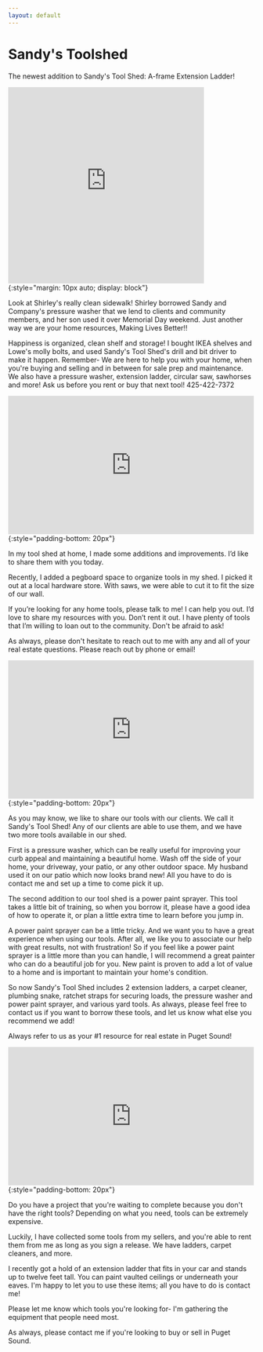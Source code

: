 ```yaml
---
layout: default
---
```

# Sandy's Toolshed

The newest addition to Sandy's Tool Shed: A-frame Extension Ladder!

<iframe src="https://www.facebook.com/plugins/video.php?href=https%3A%2F%2Fwww.facebook.com%2F1634375581%2Fvideos%2F10209327521978425%2F&show_text=0&width=400" width="400" height="400" style="border:none;overflow:hidden" scrolling="no" frameborder="0" allowTransparency="true" allowFullScreen="true"></iframe>{:style="margin: 10px auto; display: block"}

Look at Shirley's really clean sidewalk! Shirley borrowed Sandy and Company's pressure washer that we lend to clients and community members, and her son used it over Memorial Day weekend. Just another way we are your home resources, Making Lives Better!!

Happiness is organized, clean shelf and storage! I bought IKEA shelves and Lowe's molly bolts, and used Sandy's Tool Shed's drill and bit driver to make it happen. Remember- We are here to help you with your home, when you're buying and selling and in between for sale prep and maintenance. We also have a pressure washer, extension ladder, circular saw, sawhorses and more! Ask us before you rent or buy that next tool! 425-422-7372

<iframe width="502" height="282" src="https://www.youtube.com/embed/vWOJxDr84vk" frameborder="0" allowfullscreen></iframe>{:style="padding-bottom: 20px"}

In my tool shed at home, I made some additions and improvements. I’d like to share them with you today.

Recently, I added a pegboard space to organize tools in my shed. I picked it out at a local hardware store. With saws, we were able to cut it to fit the size of our wall.

If you’re looking for any home tools, please talk to me! I can help you out. I’d love to share my resources with you. Don’t rent it out. I have plenty of tools that I’m willing to loan out to the community. Don't be afraid to ask!

As always, please don't hesitate to reach out to me with any and all of your real estate questions. Please reach out by phone or email!

<iframe width="502" height="282" src="https://www.youtube.com/embed/0U-301K25tI" frameborder="0" allowfullscreen></iframe>{:style="padding-bottom: 20px"}

As you may know, we like to share our tools with our clients. We call it Sandy's Tool Shed! Any of our clients are able to use them, and we have two more tools available in our shed.

First is a pressure washer, which can be really useful for improving your curb appeal and maintaining a beautiful home. Wash off the side of your home, your driveway, your patio, or any other outdoor space. My husband used it on our patio which now looks brand new! All you have to do is contact me and set up a time to come pick it up.

The second addition to our tool shed is a power paint sprayer. This tool takes a little bit of training, so when you borrow it, please have a good idea of how to operate it, or plan a little extra time to learn before you jump in.

A power paint sprayer can be a little tricky. And we want you to have a great experience when using our tools. After all, we like you to associate our help with great results, not with frustration! So if you feel like a power paint sprayer is a little more than you can handle, I will recommend a great painter who can do a beautiful job for you. New paint is proven to add a lot of value to a home and is important to maintain your home's condition.

So now Sandy's Tool Shed includes 2 extension ladders, a carpet cleaner, plumbing snake, ratchet straps for securing loads, the pressure washer and power paint sprayer, and various yard tools. As always, please feel free to contact us if you want to borrow these tools, and let us know what else you recommend we add!

Always refer to us as your #1 resource for real estate in Puget Sound!

<iframe width="502" height="282" src="https://www.youtube.com/embed/kNwIYCRqtyk" frameborder="0" allowfullscreen></iframe>{:style="padding-bottom: 20px"}

Do you have a project that you're waiting to complete because you don't have the right tools? Depending on what you need, tools can be extremely expensive.

Luckily, I have collected some tools from my sellers, and you're able to rent them from me as long as you sign a release. We have ladders, carpet cleaners, and more.

I recently got a hold of an extension ladder that fits in your car and stands up to twelve feet tall. You can paint vaulted ceilings or underneath your eaves. I'm happy to let you to use these items; all you have to do is contact me!

Please let me know which tools you're looking for- I'm gathering the equipment that people need most.

As always, please contact me if you're looking to buy or sell in Puget Sound.
